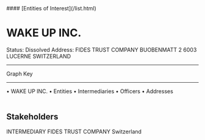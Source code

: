 <link rel="stylesheet" type="text/css" href="../../assets/style.css">
#### [Entities of Interest](/list.html)

<style>
body{background-image:url("http://eoi-graphs.s3-website-eu-west-1.amazonaws.com/WAKE_UP_INC..png");background-repeat: no-repeat;background-size: contain;}
.markdown>p>span{background-color: white;}
</style>

# WAKE UP INC.
<span>Status: Dissolved
Address: FIDES TRUST COMPANY BUOBENMATT 2 6003 LUCERNE SWITZERLAND
</span>

---



<div class="legend">
Graph Key
<hr>
<span class="focus">• WAKE UP INC.</span>
<span class="entity">• Entities</span>
<span class="intermediary">• Intermediaries</span>
<span class="officer">• Officers</span>
<span class="address">• Addresses</span>
</div><br>


## Stakeholders
<span>INTERMEDIARY
FIDES TRUST COMPANY
Switzerland
</span>


